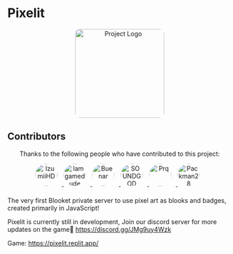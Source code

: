 # Pixelit

<div align="center">
  <img src="https://pixelit.replit.app/img/blooks/logo.png" alt="Project Logo" style="width: 200px; border-radius: 10px;">
</div>

## Contributors

<div align="center">
  <p>Thanks to the following people who have contributed to this project:</p>
  <a href="https://github.com/IzumiiHD" target="_blank">
    <img src="https://github.com/IzumiiHD.png?size=50" alt="IzumiiHD" style="border-radius: 50%; width: 50px; height: 50px; margin: 0 10px 10px 0;">
  </a>
  <a href="https://github.com/Iamgamedude" target="_blank">
    <img src="https://github.com/Iamgamedude.png?size=50" alt="Iamgamedude" style="border-radius: 50%; width: 50px; height: 50px; margin: 0 10px 10px 0;">
  </a>
  <a href="https://github.com/Buenar" target="_blank">
    <img src="https://github.com/Buenar.png?size=50" alt="Buenar" style="border-radius: 50%; width: 50px; height: 50px; margin: 0 10px 10px 0;">
  </a>
  <a href="https://github.com/cbys10" target="_blank">
    <img src="https://github.com/cbys10.png?size=50" alt="SOUNDGOD" style="border-radius: 50%; width: 50px; height: 50px; margin: 0 10px 10px 0;">
  </a>
  <a href="https://github.com/TTKayo" target="_blank">
    <img src="https://github.com/TTKayo.png?size=50" alt="Prq" style="border-radius: 50%; width: 50px; height: 50px; margin: 0 10px 10px 0;">
  </a>
  <a href="https://github.com/Packman28334" target="_blank">
    <img src="https://github.com/Packman28334.png?size=50" alt="Packman28" style="border-radius: 50%; width: 50px; height: 50px; margin: 0 10px 10px 0;">
  </a>
</div>

The very first Blooket private server to use pixel art as blooks and badges, created primarily in JavaScript!

Pixelit is currently still in development, Join our discord server for more updates on the game🐛 https://discord.gg/JMg9uy4Wzk 

Game: https://pixelit.replit.app/
